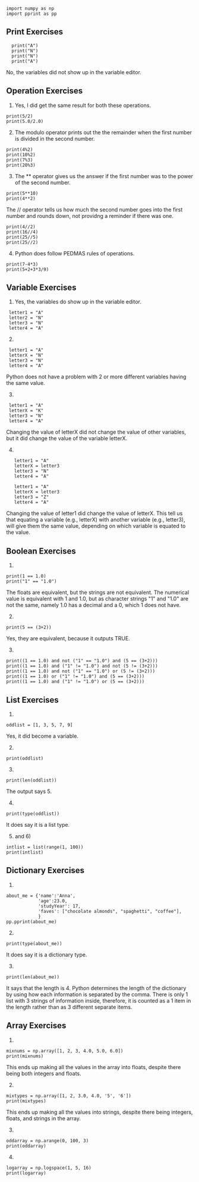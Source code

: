 ```
import numpy as np
import pprint as pp
```

## Print Exercises
```
  print("A")
  print("N")
  print("N")
  print("A")
```
No, the variables did not show up in the variable editor.

## Operation Exercises

1) Yes, I did get the same result for both these operations.
```
print(5/2)
print(5.0/2.0)
```

2) The modulo operator prints out the the remainder when the first number is divided in the second number.
```
print(4%2)
print(10%2)
print(7%3)
print(20%3)
```

3) The ** operator gives us the answer if the first number was to the power of the second number.
```
print(5**10)
print(4**2)
```
The // operator tells us how much the second number goes into the first number and rounds down, not providng a reminder if there was one.
```
print(4//2)
print(16//4)
print(25//5)
print(25//2)
```

4) Python does follow PEDMAS rules of operations.
```
print(7-4*3)
print(5+2+3*3/9)
```

## Variable Exercises
1) Yes, the variables do show up in the variable editor.
  ```
   letter1 = "A"
   letter2 = "N"
   letter3 = "N"
   letter4 = "A"
  ```

2) 
  ```
   letter1 = "A"
   letterX = "N"
   letter3 = "N"
   letter4 = "A"
  ```
   Python does not have a problem with 2 or more different variables having the same value.

3) 
  ```
   letter1 = "A"
   letterX = "K"
   letter3 = "N"
   letter4 = "A"
  ```
Changing the value of letterX did not change the value of other variables, but it did change the value of the variable letterX.

4) 
```
   letter1 = "A"
   letterX = letter3
   letter3 = "N"
   letter4 = "A"
   
   letter1 = "A"
   letterX = letter3
   letter3 = "Z"
   letter4 = "A"
 ```
Changing the value of letter1 did change the value of letterX. This tell us that equating a variable (e.g., letterX) with another variable (e.g., letter3), will give them the same value, depending on which variable is equated to the value.
   
## Boolean Exercises
1)
```
print(1 == 1.0)
print("1" == "1.0")
```
The floats are equivalent, but the strings are not equivalent. The numerical value is equivalent with 1 and 1.0, but as character strings "1" and "1.0" are not the same, namely 1.0 has a decimal and a 0, which 1 does not have.

2)
```
print(5 == (3+2))
```
Yes, they are equivalent, because it outputs TRUE.

3)
```
print((1 == 1.0) and not ("1" == "1.0") and (5 == (3+2)))
print((1 == 1.0) and ("1" != "1.0") and not (5 != (3+2)))
print((1 == 1.0) and not ("1" == "1.0") or (5 != (3+2)))
print((1 == 1.0) or ("1" != "1.0") and (5 == (3+2)))
print((1 == 1.0) and ("1" != "1.0") or (5 == (3+2)))
```
## List Exercises

1)
```
oddlist = [1, 3, 5, 7, 9]
```
Yes, it did become a variable.

2)
```
print(oddlist)
```

3)
```
print(len(oddlist))
```
The output says 5.

4)
```
print(type(oddlist))
```
It does say it is a list type.

5) and 6)
```
intlist = list(range(1, 100))
print(intlist)
```
## Dictionary Exercises
1)
```
about_me = {'name':'Anna', 
            'age':23.0, 
            'studyYear': 17, 
            'faves': ["chocolate almonds", "spaghetti", "coffee"],
            }
pp.pprint(about_me)
```

2)
```
print(type(about_me))
```
It does say it is a dictionary type.

3)
```
print(len(about_me))
```
It says that the length is 4. Python determines the length of the dictionary by using how each information is separated by the comma. There is only 1 list with 3 strings of information inside, therefore, it is counted as a 1 item in the length rather than as 3 different separate items.

## Array Exercises
1)
```
mixnums = np.array([1, 2, 3, 4.0, 5.0, 6.0])
print(mixnums)
```
This ends up making all the values in the array into floats, despite there being both integers and floats.

2)
```
mixtypes = np.array([1, 2, 3.0, 4.0, '5', '6'])
print(mixtypes)
```
This ends up making all the values into strings, despite there being integers, floats, and strings in the array.

3)
```
oddarray = np.arange(0, 100, 3)
print(oddarray)
```
4)
```
logarray = np.logspace(1, 5, 16)
print(logarray)
```
